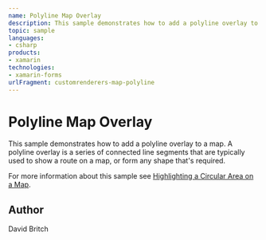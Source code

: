 ```yaml
---
name: Polyline Map Overlay
description: This sample demonstrates how to add a polyline overlay to a map. A polyline overlay is a series of connected line segments that are typically used ...
topic: sample
languages:
- csharp
products:
- xamarin
technologies:
- xamarin-forms
urlFragment: customrenderers-map-polyline
---
```

Polyline Map Overlay
====================

This sample demonstrates how to add a polyline overlay to a map. A polyline overlay is a series of connected line segments that are typically used to show a route on a map, or form any shape that's required.

For more information about this sample see [Highlighting a Circular Area on a Map](http://developer.xamarin.com/guides/xamarin-forms/custom-renderer/map/polyline-map-overlay/).

Author
------

David Britch
